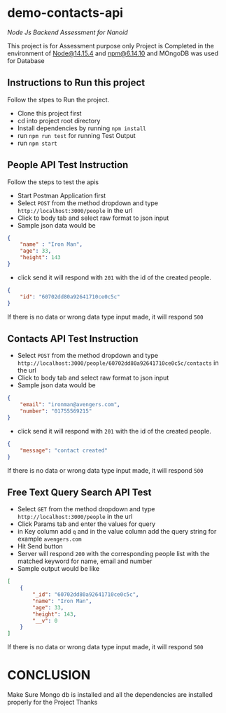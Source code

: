 # demo-contacts-api
*Node Js Backend Assessment for Nanoid*

This project is for Assessment purpose only
Project is Completed in the environment of Node@14.15.4 and npm@6.14.10 and MOngoDB was used for Database

## Instructions to Run this project
Follow the stpes to Run the project.
* Clone this project first
* cd into project root directory
* Install dependencies by running ```npm install```
* run ```npm run test``` for running Test Output
* run ```npm start```

## People API Test Instruction
Follow the steps to test the apis
* Start Postman Application first
* Select ```POST``` from the method dropdown and type ```http://localhost:3000/people``` in the url
* Click to body tab and select raw format to json input
* Sample json data would be 
```json
{
    "name" : "Iron Man",
    "age": 33,
    "height": 143
}
```
* click send it will respond with ```201``` with the id of the created people.
```json
{
    "id": "60702dd80a92641710ce0c5c"
}
```
If there is no data or wrong data type input made, it will respond ```500```

## Contacts API Test Instruction
* Select ```POST``` from the method dropdown and type ```http://localhost:3000/people/60702dd80a92641710ce0c5c/contacts``` in the url
* Click to body tab and select raw format to json input
* Sample json data would be 
```json
{
    "email": "ironman@avengers.com",
    "number": "01755569215"
}
```
* click send it will respond with ```201``` with the id of the created people.
```json
{
    "message": "contact created"
}
```
If there is no data or wrong data type input made, it will respond ```500```

## Free Text Query Search API Test
* Select ```GET``` from the method dropdown and type ```http://localhost:3000/people``` in the url
* Click Params tab and enter the values for query
* in Key column add ```q``` and in the value column add the query string for example ```avengers.com```
* Hit Send button
* Server will respond ```200``` with the corresponding people list with the matched keyword for name, email and number
* Sample output would be like
```json 
[
    {
        "_id": "60702dd80a92641710ce0c5c",
        "name": "Iron Man",
        "age": 33,
        "height": 143,
        "__v": 0
    }
]
```
If there is no data or wrong data type input made, it will respond ```500```

# CONCLUSION
Make Sure Mongo db is installed and all the dependencies are installed properly for the Project
Thanks

